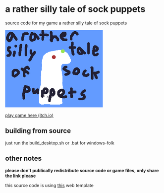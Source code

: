 # a rather silly tale of sock puppets
source code for my game a rather silly tale of sock puppets

![cover image](https://github.com/creasegames/a-rather-silly-tale-of-sock-puppets-source/blob/master/title.png?raw=true)

[play game here (itch.io)](https://giraf-in-orbit.itch.io/a-rather-silly-tale-of-sock-puppets)

## building from source
just run the build_desktop.sh or .bat for windows-folk

## other notes
**please don't publically redistribute source code or game files, only share the link please**

this source code is using [this](https://github.com/karl-zylinski/odin-raylib-web) web template
